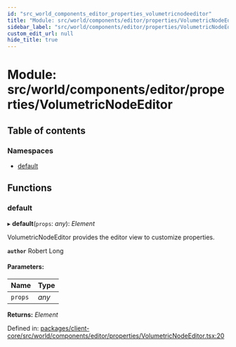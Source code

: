 ```yaml
---
id: "src_world_components_editor_properties_volumetricnodeeditor"
title: "Module: src/world/components/editor/properties/VolumetricNodeEditor"
sidebar_label: "src/world/components/editor/properties/VolumetricNodeEditor"
custom_edit_url: null
hide_title: true
---
```


# Module: src/world/components/editor/properties/VolumetricNodeEditor

## Table of contents

### Namespaces

- [default](src_world_components_editor_properties_volumetricnodeeditor.default.md)

## Functions

### default

▸ **default**(`props`: *any*): *Element*

VolumetricNodeEditor provides the editor view to customize properties.

**`author`** Robert Long

#### Parameters:

Name | Type |
:------ | :------ |
`props` | *any* |

**Returns:** *Element*

Defined in: [packages/client-core/src/world/components/editor/properties/VolumetricNodeEditor.tsx:20](https://github.com/xr3ngine/xr3ngine/blob/716a06460/packages/client-core/src/world/components/editor/properties/VolumetricNodeEditor.tsx#L20)
